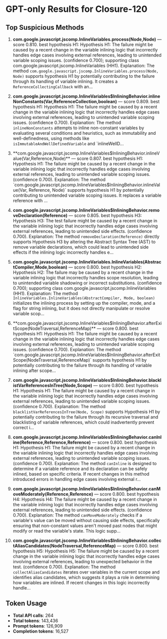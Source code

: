 # GPT-only Results for Closure-120

## Top Suspicious Methods

1. **com.google.javascript.jscomp.InlineVariables.process(Node,Node)** — score 0.810. best hypothesis H1: Hypothesis H1: The failure might be caused by a recent change in the variable inlining logic that incorrectly handles edge cases involving external references, leading to unintended variable scoping issues. (confidence 0.700); supporting class com.google.javascript.jscomp.InlineVariables (HH1).
    Explanation: The method `com.google.javascript.jscomp.InlineVariables.process(Node, Node)` supports hypothesis H1 by potentially contributing to the failure through its handling of variable inlining. It creates a `ReferenceCollectingCallback` with an...

2. **com.google.javascript.jscomp.InlineVariables$InliningBehavior.inlineNonConstants(Var,ReferenceCollection,boolean)** — score 0.809. best hypothesis H1: Hypothesis H1: The failure might be caused by a recent change in the variable inlining logic that incorrectly handles edge cases involving external references, leading to unintended variable scoping issues. (confidence 0.700).
    Explanation: The method `inlineNonConstants` attempts to inline non-constant variables by evaluating several conditions and heuristics, such as immutability and well-definedness, using methods like `isImmutableAndWellDefinedVariable` and `inlineWellD...

3. **com.google.javascript.jscomp.InlineVariables$InliningBehavior.inlineValue(Var,Reference,Node)** — score 0.807. best hypothesis H1: Hypothesis H1: The failure might be caused by a recent change in the variable inlining logic that incorrectly handles edge cases involving external references, leading to unintended variable scoping issues. (confidence 0.700).
    Explanation: The method `com.google.javascript.jscomp.InlineVariables$InliningBehavior.inlineValue(Var, Reference, Node)` supports hypothesis H1 by potentially contributing to unintended variable scoping issues. It replaces a variable reference with ...

4. **com.google.javascript.jscomp.InlineVariables$InliningBehavior.removeDeclaration(Reference)** — score 0.805. best hypothesis H3: Hypothesis H3: The test failure might be caused by a recent change in the variable inlining logic that incorrectly handles edge cases involving external references, leading to unintended side effects. (confidence 0.700).
    Explanation: The method `removeDeclaration(Reference)` directly supports Hypothesis H3 by altering the Abstract Syntax Tree (AST) to remove variable declarations, which could lead to unintended side effects if the inlining logic incorrectly handles e...

5. **com.google.javascript.jscomp.InlineVariables.InlineVariables(AbstractCompiler,Mode,boolean)** — score 0.800. best hypothesis H2: Hypothesis H2: The failure may be caused by a recent change in the variable inlining logic that incorrectly handles scope resolution, leading to unintended variable shadowing or incorrect substitutions. (confidence 0.700); supporting class com.google.javascript.jscomp.InlineVariables (HH1).
    Explanation: The method `InlineVariables.InlineVariables(AbstractCompiler, Mode, boolean)` initializes the inlining process by setting up the compiler, mode, and a flag for string inlining, but it does not directly manipulate or resolve variable scop...

6. **com.google.javascript.jscomp.InlineVariables$InliningBehavior.afterExitScope(NodeTraversal,ReferenceMap)** — score 0.800. best hypothesis H1: Hypothesis H1: The failure might be caused by a recent change in the variable inlining logic that incorrectly handles edge cases involving external references, leading to unintended variable scoping issues. (confidence 0.700).
    Explanation: The method `com.google.javascript.jscomp.InlineVariables$InliningBehavior.afterExitScope(NodeTraversal,ReferenceMap)` supports hypothesis H1 by potentially contributing to the failure through its handling of variable inlining after scope...

7. **com.google.javascript.jscomp.InlineVariables$InliningBehavior.blacklistVarReferencesInTree(Node,Scope)** — score 0.800. best hypothesis H1: Hypothesis H1: The failure might be caused by a recent change in the variable inlining logic that incorrectly handles edge cases involving external references, leading to unintended variable scoping issues. (confidence 0.700).
    Explanation: The method `blacklistVarReferencesInTree(Node, Scope)` supports Hypothesis H1 by potentially contributing to the failure through its recursive traversal and blacklisting of variable references, which could inadvertently prevent correct i...

8. **com.google.javascript.jscomp.InlineVariables$InliningBehavior.canInline(Reference,Reference,Reference)** — score 0.800. best hypothesis H1: Hypothesis H1: The failure might be caused by a recent change in the variable inlining logic that incorrectly handles edge cases involving external references, leading to unintended variable scoping issues. (confidence 0.700).
    Explanation: The method `canInline` is designed to determine if a variable reference and its declaration can be safely inlined, based on specific criteria. If recent changes in this method introduced errors in handling edge cases involving external r...

9. **com.google.javascript.jscomp.InlineVariables$InliningBehavior.canMoveModerately(Reference,Reference)** — score 0.800. best hypothesis H4: Hypothesis H4: The failure might be caused by a recent change in the variable inlining logic that incorrectly handles edge cases involving external references, leading to unintended side effects. (confidence 0.700).
    Explanation: The method `canMoveModerately` checks if a variable's value can be moved without causing side effects, specifically ensuring that non-constant values aren't moved past nodes that might modify or read the variable's state. This logic supp...

10. **com.google.javascript.jscomp.InlineVariables$InliningBehavior.collectAliasCandidates(NodeTraversal,ReferenceMap)** — score 0.800. best hypothesis H5: Hypothesis H5: The failure might be caused by a recent change in the variable inlining logic that incorrectly handles edge cases involving external references, leading to unexpected behavior in the test. (confidence 0.700).
    Explanation: The method `collectAliasCandidates` iterates over variables in the current scope and identifies alias candidates, which suggests it plays a role in determining how variables are inlined. If recent changes in this logic incorrectly handle...


## Token Usage

- **Total API calls**: 264
- **Total tokens**: 143,436
- **Prompt tokens**: 126,909
- **Completion tokens**: 16,527
